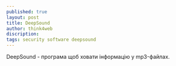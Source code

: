 ```yaml
---
published: true
layout: post
title: DeepSound 
author: think4web
discription:
tags: security software deepsound
---
```


DeepSound - програма щоб ховати інформацію у mp3-файлах.
